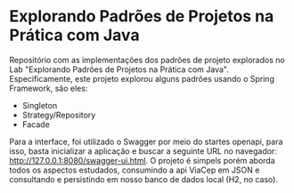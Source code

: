 # Explorando Padrões de Projetos na Prática com Java

Repositório com as implementações dos padrões de projeto explorados no Lab "Explorando Padrões de Projetos na Prática com Java". Especificamente, este projeto explorou alguns padrões usando o Spring Framework, são eles:
- Singleton
- Strategy/Repository
- Facade

Para a interface, foi utilizado o Swagger por meio do startes openapi, para isso, basta inicializar a aplicação e buscar a seguinte URL no navegador: http://127.0.0.1:8080/swagger-ui.html.
O projeto é simpels porém aborda todos os aspectos estudados, consumindo a api ViaCep em JSON e consultando e persistindo em nosso banco de dados local (H2, no caso).
